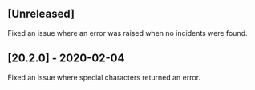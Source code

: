 ## [Unreleased]
Fixed an issue where an error was raised when no incidents were found.


## [20.2.0] - 2020-02-04
Fixed an issue where special characters returned an error.

